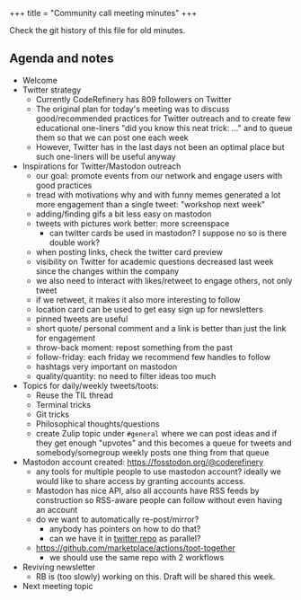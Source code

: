 +++
title = "Community call meeting minutes"
+++

Check the git history of this file for old minutes.

## Agenda and notes

- Welcome
- Twitter strategy
  - Currently CodeRefinery has 809 followers on Twitter
  - The original plan for today's meeting was to discuss good/recommended practices for Twitter outreach and to create few educational one-liners "did you know this neat trick: ..." and to queue them so that we can post one each week
  - However, Twitter has in the last days not been an optimal place but such one-liners will be useful anyway
- Inspirations for Twitter/Mastodon outreach
  - our goal: promote events from our network and engage users with good practices
  - tread with motivations why and with funny memes generated a lot more engagement than a single tweet: "workshop next week"
  - adding/finding gifs a bit less easy on mastodon
  - tweets with pictures work better: more screenspace
    - can twitter cards be used in mastodon? I suppose no so is there double work?
  - when posting links, check the twitter card preview
  - visibility on Twitter for academic questions decreased last week since the changes within the company
  - we also need to interact with likes/retweet to engage others, not only tweet
  - if we retweet, it makes it also more interesting to follow
  - location card can be used to get easy sign up for newsletters
  - pinned tweets are useful
  - short quote/ personal comment and a link is better than just the link for engagement
  - throw-back moment: repost something from the past
  - follow-friday: each friday we recommend few handles to follow
  - hashtags very important on mastodon
  - quality/quantity: no need to filter ideas too much
- Topics for daily/weekly tweets/toots:
  - Reuse the TIL thread
  - Terminal tricks
  - Git tricks
  - Philosophical thoughts/questions
  - create Zulip topic under `#general` where we can post ideas and if they get enough "upvotes" and this becomes a queue for tweets and somebody/somegroup weekly posts one thing from that queue
- Mastodon account created: <https://fosstodon.org/@coderefinery>
  - any tools for multiple people to use mastodon account? ideally we would like to share access by granting accounts access.
  - Mastodon has nice API, also all accounts have RSS feeds by construction so RSS-aware people can follow without even having an account
  - do we want to automatically re-post/mirror?
    - anybody has pointers on how to do that?
    - can we have it in [twitter repo](https://github.com/coderefinery/coderefinery-twitter) as parallel?
  -  <https://github.com/marketplace/actions/toot-together>
      - we should use the same repo with 2 workflows
- Reviving newsletter
  - RB is (too slowly) working on this. Draft will be shared this week.
- Next meeting topic
